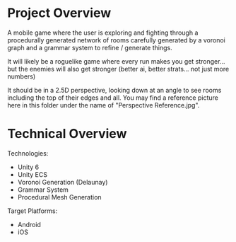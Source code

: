 # Project Overview

A mobile game where the user is exploring and fighting through a procedurally generated network of rooms carefully generated by a voronoi graph and a grammar system to refine / generate things.

It will likely be a roguelike game where every run makes you get stronger... but the enemies will also get stronger (better ai, better strats... not just more numbers)

It should be in a 2.5D perspective, looking down at an angle to see rooms including the top of their edges and all. You may find a reference picture here in this folder under the name of "Perspective Reference.jpg".

# Technical Overview

Technologies:
- Unity 6
- Unity ECS
- Voronoi Generation (Delaunay)
- Grammar System
- Procedural Mesh Generation

Target Platforms:
- Android
- iOS